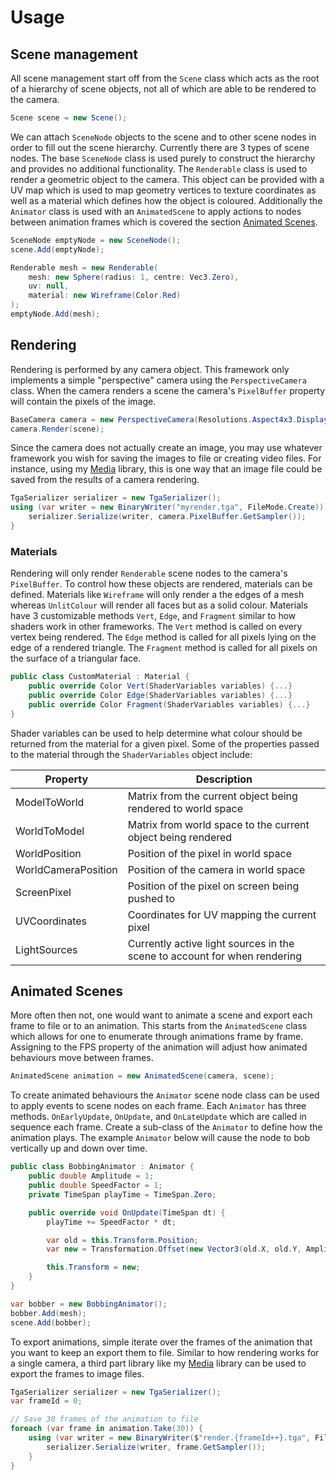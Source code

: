 # Usage

## Scene management
All scene management start off from the `Scene` class which acts as the root of a hierarchy of scene objects, not all of which are able to be rendered to the camera.

```cs
Scene scene = new Scene();
```

We can attach `SceneNode` objects to the scene and to other scene nodes in order to fill out the scene hierarchy. Currently there are 3 types of scene nodes. The base `SceneNode` class is used purely to construct the hierarchy and provides no additional functionality. The `Renderable` class is used to render a geometric object to the camera. This object can be provided with a UV map which is used to map geometry vertices to texture coordinates as well as a material which defines how the object is coloured. Additionally the `Animator` class is used with an `AnimatedScene` to apply actions to nodes between animation frames which is covered the section [Animated Scenes](#animated-scenes).

```cs
SceneNode emptyNode = new SceneNode();
scene.Add(emptyNode);

Renderable mesh = new Renderable(
    mesh: new Sphere(radius: 1, centre: Vec3.Zero),
    uv: null,
    material: new Wireframe(Color.Red) 
);
emptyNode.Add(mesh);
```

## Rendering
Rendering is performed by any camera object. This framework only implements a simple "perspective" camera using the `PerspectiveCamera` class. When the camera renders a scene the camera's `PixelBuffer` property will contain the pixels of the image.

```cs
BaseCamera camera = new PerspectiveCamera(Resolutions.Aspect4x3.Display480p);
camera.Render(scene);
```

Since the camera does not actually create an image, you may use whatever framework you wish for saving the images to file or creating video files. For instance, using my [Media](https://github.com/qkmaxware/CsMedia) library, this is one way that an image file could be saved from the results of a camera rendering. 

```cs
TgaSerializer serializer = new TgaSerializer();
using (var writer = new BinaryWriter("myrender.tga", FileMode.Create))) {
    serializer.Serialize(writer, camera.PixelBuffer.GetSampler());
}
```
### Materials
Rendering will only render `Renderable` scene nodes to the camera's `PixelBuffer`. To control how these objects are rendered, materials can be defined. Materials like `Wireframe` will only render a the edges of a mesh whereas `UnlitColour` will render all faces but as a solid colour. Materials have 3 customizable methods `Vert`, `Edge`, and `Fragment` similar to how shaders work in other frameworks. The `Vert` method is called on every vertex being rendered. The `Edge` method is called for all pixels lying on the edge of a rendered triangle. The `Fragment` method is called for all pixels on the surface of a triangular face. 

```cs
public class CustomMaterial : Material {
    public override Color Vert(ShaderVariables variables) {...}
    public override Color Edge(ShaderVariables variables) {...}
    public override Color Fragment(ShaderVariables variables) {...}
}
```

Shader variables can be used to help determine what colour should be returned from the material for a given pixel. Some of the properties passed to the material through the `ShaderVariables` object include:

| Property | Description |
|----------|-------------|
| ModelToWorld | Matrix from the current object being rendered to world space |
| WorldToModel | Matrix from world space to the current object being rendered |
| WorldPosition | Position of the pixel in world space |
| WorldCameraPosition | Position of the camera in world space |
| ScreenPixel | Position of the pixel on screen being pushed to |
| UVCoordinates | Coordinates for UV mapping the current pixel |
| LightSources | Currently active light sources in the scene to account for when rendering |

## Animated Scenes
More often then not, one would want to animate a scene and export each frame to file or to an animation. This starts from the `AnimatedScene` class which allows for one to enumerate through animations frame by frame. Assigning to the FPS property of the animation will adjust how animated behaviours move between frames.

```cs
AnimatedScene animation = new AnimatedScene(camera, scene);
```

To create animated behaviours the `Animator` scene node class can be used to apply events to scene nodes on each frame. Each `Animator` has three methods. `OnEarlyUpdate`, `OnUpdate`, and `OnLateUpdate` which are called in sequence each frame. Create a sub-class of the `Animator` to define how the animation plays. The example `Animator` below will cause the node to bob vertically up and down over time. 

```cs
public class BobbingAnimator : Animator {
    public double Amplitude = 1;
    public double SpeedFactor = 1;
    private TimeSpan playTime = TimeSpan.Zero;

    public override void OnUpdate(TimeSpan dt) {
        playTime += SpeedFactor * dt;

        var old = this.Transform.Position;
        var new = Transformation.Offset(new Vector3(old.X, old.Y, Amplitude * Math.Sin(playTime.TotalSeconds)));

        this.Transform = new;
    }
}
```

```cs
var bobber = new BobbingAnimator();
bobber.Add(mesh);
scene.Add(bobber);
```

To export animations, simple iterate over the frames of the animation that you want to keep an export them to file. Similar to how rendering works for a single camera, a third part library like my [Media](https://github.com/qkmaxware/CsMedia) library can be used to export the frames to image files. 

```cs
TgaSerializer serializer = new TgaSerializer();
var frameId = 0;

// Save 30 frames of the animation to file
foreach (var frame in animation.Take(30)) {
    using (var writer = new BinaryWriter($"render.{frameId++}.tga", FileMode.Create))) {
        serializer.Serialize(writer, frame.GetSampler());
    }
}
```